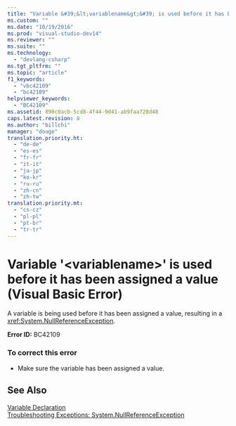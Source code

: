 ```yaml
---
title: "Variable &#39;&lt;variablename&gt;&#39; is used before it has been assigned a value (Visual Basic Error) | testtitle"
ms.custom: ""
ms.date: "10/19/2016"
ms.prod: "visual-studio-dev14"
ms.reviewer: ""
ms.suite: ""
ms.technology: 
  - "devlang-csharp"
ms.tgt_pltfrm: ""
ms.topic: "article"
f1_keywords: 
  - "vbc42109"
  - "bc42109"
helpviewer_keywords: 
  - "BC42109"
ms.assetid: 890c0acb-5cd8-4f44-9d41-ab9faa728d48
caps.latest.revision: 8
ms.author: "billchi"
manager: "douge"
translation.priority.ht: 
  - "de-de"
  - "es-es"
  - "fr-fr"
  - "it-it"
  - "ja-jp"
  - "ko-kr"
  - "ru-ru"
  - "zh-cn"
  - "zh-tw"
translation.priority.mt: 
  - "cs-cz"
  - "pl-pl"
  - "pt-br"
  - "tr-tr"
---
```

# Variable &#39;&lt;variablename&gt;&#39; is used before it has been assigned a value (Visual Basic Error)
A variable is being used before it has been assigned a value, resulting in a <xref:System.NullReferenceException>.  
  
 **Error ID:** BC42109  
  
### To correct this error  
  
-   Make sure the variable has been assigned a value.  
  
## See Also  
 [Variable Declaration](../Topic/Variable%20Declaration%20in%20Visual%20Basic.md)   
 [Troubleshooting Exceptions: System.NullReferenceException](../misc/troubleshooting-exceptions--system.nullreferenceexception.md)
